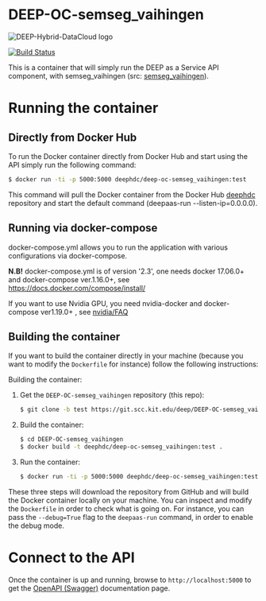 DEEP-OC-semseg_vaihingen
============================================

![DEEP-Hybrid-DataCloud logo](https://docs.deep-hybrid-datacloud.eu/en/latest/_static/logo.png)

[![Build Status](https://jenkins.indigo-datacloud.eu/buildStatus/icon?job=Pipeline-as-code%2FDEEP-OC-org%2FDEEP-OC-semseg_vaihingen%2Fmaster)](https://jenkins.indigo-datacloud.eu/job/Pipeline-as-code/job/DEEP-OC-org/job/DEEP-OC-semseg_vaihingen/job/master/)


This is a container that will simply run the DEEP as a Service API component,
with semseg_vaihingen (src: [semseg_vaihingen](https://github.com/deephdc/semseg_vaihingen)).

    
# Running the container

## Directly from Docker Hub

To run the Docker container directly from Docker Hub and start using the API
simply run the following command:

```bash
$ docker run -ti -p 5000:5000 deephdc/deep-oc-semseg_vaihingen:test
```

This command will pull the Docker container from the Docker Hub
[deephdc](https://hub.docker.com/u/deephdc/) repository and start the default command (deepaas-run --listen-ip=0.0.0.0).

## Running via docker-compose

docker-compose.yml allows you to run the application with various configurations via docker-compose.

**N.B!** docker-compose.yml is of version '2.3', one needs docker 17.06.0+ and docker-compose ver.1.16.0+, see https://docs.docker.com/compose/install/

If you want to use Nvidia GPU, you need nvidia-docker and docker-compose ver1.19.0+ , see [nvidia/FAQ](https://github.com/NVIDIA/nvidia-docker/wiki/Frequently-Asked-Questions#do-you-support-docker-compose)


## Building the container

If you want to build the container directly in your machine (because you want
to modify the `Dockerfile` for instance) follow the following instructions:

Building the container:

1. Get the `DEEP-OC-semseg_vaihingen` repository (this repo):

    ```bash
    $ git clone -b test https://git.scc.kit.edu/deep/DEEP-OC-semseg_vaihingen
    ```

2. Build the container:

    ```bash
    $ cd DEEP-OC-semseg_vaihingen
    $ docker build -t deephdc/deep-oc-semseg_vaihingen:test .
    ```

3. Run the container:

    ```bash
    $ docker run -ti -p 5000:5000 deephdc/deep-oc-semseg_vaihingen:test
    ```

These three steps will download the repository from GitHub and will build the
Docker container locally on your machine. You can inspect and modify the
`Dockerfile` in order to check what is going on. For instance, you can pass the
`--debug=True` flag to the `deepaas-run` command, in order to enable the debug
mode.

# Connect to the API

Once the container is up and running, browse to `http://localhost:5000` to get
the [OpenAPI (Swagger)](https://www.openapis.org/) documentation page.
